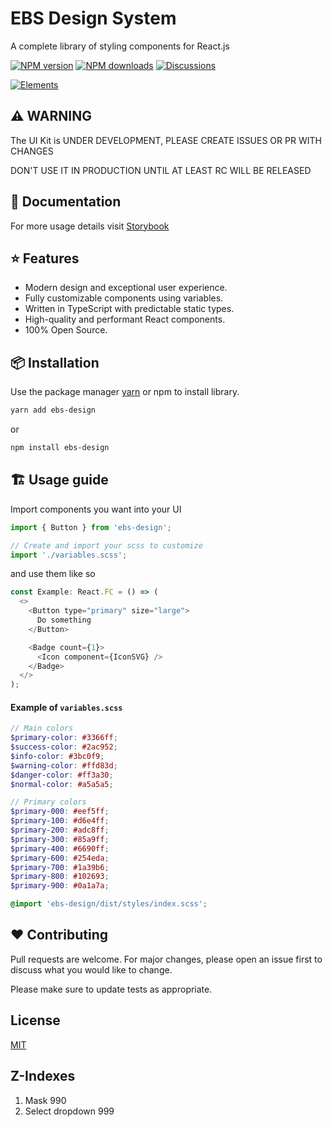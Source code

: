 # EBS Design System

A complete library of styling components for React.js

[![NPM version][npm-image]][npm-url] 
[![NPM downloads][download-image]][download-url]
[![Discussions][discussions-image]][discussions-url]



[![Elements][elements-image]][elements-url]

[npm-image]: http://img.shields.io/npm/v/ebs-design.svg?style=flat-square
[npm-url]: http://npmjs.org/package/ebs-design
[elements-image]: https://storage.fileservice.dev/media/7f2ea394-4437-4c76-be63-0d8e4418cfe7.png
[elements-url]: https://ebs-integrator.github.io/ebs-design/
[download-image]: https://img.shields.io/npm/dm/ebs-design.svg?style=flat-square
[download-url]: https://npmjs.org/package/ebs-design
[discussions-image]: https://img.shields.io/badge/discussions-on%20github-blue?style=flat-square
[discussions-url]: https://github.com/ebs-integrator/ebs-design/discussions


## ⚠️ WARNING

The UI Kit is UNDER DEVELOPMENT, PLEASE CREATE ISSUES OR PR WITH CHANGES

DON'T USE IT IN PRODUCTION UNTIL AT LEAST RC WILL BE RELEASED

## 🧾 Documentation

For more usage details visit [Storybook](https://ebs-integrator.github.io/ebs-design/)

## ⭐ Features

- Modern design and exceptional user experience.
- Fully customizable components using variables.
- Written in TypeScript with predictable static types.
- High-quality and performant React components.
- 100% Open Source.


## 📦 Installation

Use the package manager [yarn](https://classic.yarnpkg.com/en/docs/install/#debian-stable) or npm to install library.

```bash
yarn add ebs-design
```

or

```bash
npm install ebs-design
```

## 🏗️ Usage guide

Import components you want into your UI

```javascript
import { Button } from 'ebs-design';

// Create and import your scss to customize
import './variables.scss';
```

and use them like so

```javascript
const Example: React.FC = () => (
  <>
    <Button type="primary" size="large">
      Do something
    </Button>

    <Badge count={1}>
      <Icon component={IconSVG} />
    </Badge>
  </>
);
```

#### Example of `variables.scss`

```scss
// Main colors
$primary-color: #3366ff;
$success-color: #2ac952;
$info-color: #3bc0f9;
$warning-color: #ffd83d;
$danger-color: #ff3a30;
$normal-color: #a5a5a5;

// Primary colors
$primary-000: #eef5ff;
$primary-100: #d6e4ff;
$primary-200: #adc8ff;
$primary-300: #85a9ff;
$primary-400: #6690ff;
$primary-600: #254eda;
$primary-700: #1a39b6;
$primary-800: #102693;
$primary-900: #0a1a7a;

@import 'ebs-design/dist/styles/index.scss';
```

## ❤️ Contributing

Pull requests are welcome. For major changes, please open an issue first to discuss what you would like to change.

Please make sure to update tests as appropriate.

## License

[MIT](https://choosealicense.com/licenses/mit/)

## Z-Indexes

1. Mask 990
2. Select dropdown 999
